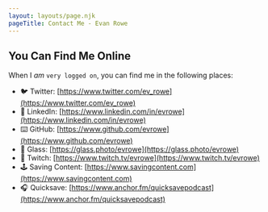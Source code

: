 ```yaml
---
layout: layouts/page.njk
pageTitle: Contact Me - Evan Rowe
---
```

## You Can Find Me Online

When I _am_ `very logged on`, you can find me in the following places:

* 🐦 Twitter: [https://www.twitter.com/ev_rowe](https://www.twitter.com/ev_rowe)
* 💼 LinkedIn: [https://www.linkedin.com/in/evrowe](https://www.linkedin.com/in/evrowe)
* ⌨️ GitHub: [https://www.github.com/evrowe](https://www.github.com/evrowe)
* 📸 Glass: [https://glass.photo/evrowe](https://glass.photo/evrowe)
* 👾 Twitch: [https://www.twitch.tv/evrowe](https://www.twitch.tv/evrowe)
* 🕹 Saving Content: [https://www.savingcontent.com](https://www.savingcontent.com)
* 🎧 Quicksave: [https://www.anchor.fm/quicksavepodcast](https://www.anchor.fm/quicksavepodcast)